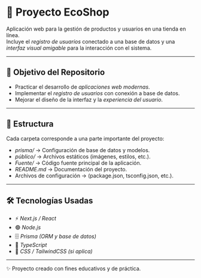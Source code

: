 # 🛒 Proyecto EcoShop

Aplicación web para la gestión de productos y usuarios en una tienda en línea.  
Incluye el *registro de usuarios* conectado a una base de datos y una *interfaz visual amigable* para la interacción con el sistema.

---

## 📌 Objetivo del Repositorio

- Practicar el desarrollo de *aplicaciones web modernas*.  
- Implementar el *registro de usuarios* con conexión a base de datos.  
- Mejorar el diseño de la interfaz y la *experiencia del usuario*.  

---

## 📂 Estructura

Cada carpeta corresponde a una parte importante del proyecto:

- *prisma/* → Configuración de base de datos y modelos.  
- *público/* → Archivos estáticos (imágenes, estilos, etc.).  
- *Fuente/* → Código fuente principal de la aplicación.  
- *README.md* → Documentación del proyecto.  
- Archivos de configuración → (package.json, tsconfig.json, etc.).  

---

## 🛠 Tecnologías Usadas

- ⚡ *Next.js / React*  
- 🟢 *Node.js*  
- 🗄 *Prisma (ORM y base de datos)*  
- 🔷 *TypeScript*  
- 🎨 *CSS / TailwindCSS (si aplica)*  

---

✨ Proyecto creado con fines educativos y de práctica.